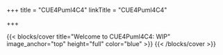 +++
title = "CUE4Puml4C4"
linkTitle = "CUE4Puml4C4"

+++

{{< blocks/cover title="Welcome to CUE4Puml4C4: WIP" image_anchor="top" height="full" color="blue" >}}
{{< /blocks/cover >}}
